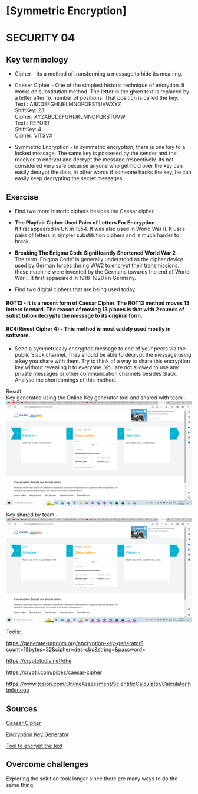 # [Symmetric Encryption]
# SECURITY 04 

## Key terminology
* Cipher - Its a method of transforming a message to hide its meaning.
* Caeser Cipher - One of the simplest historic technique of encrytion. It works on substitution method.
The letter in the given text is replaced by a letter after fix number of positions. That position is called the key.   
Text : ABCDEFGHIJKLMNOPQRSTUVWXYZ                          
ShiftKey: 23    
Cipher: XYZABCDEFGHIJKLMNOPQRSTUVW  
Text : REPORT   
ShiftKey: 4   
Cipher: VITSVX

* Symmetric Encryption - In symmetric encryption, there is one key to a locked message. The same key is possesed by the sender and the receiver to encrypt and decrypt the message respectively. Its not considered very safe because anyone who get hold over the key can easily decrypt the data, in other words if someone hacks the key, he can easily keep decrypting the secret messages.

## Exercise
* Find two more historic ciphers besides the Caesar cipher.  
* **The Playfair Cipher Used Pairs of Letters For Encryption** -  
It first appeared in UK in 1854. It was also used in World War II.
It uses pairs of letters in simpler substitution ciphers and is much harder to break.   
* **Breaking The Enigma Code Significantly Shortened World War 2** -  
The term 'Enigma Code' is generally understood as the cipher device used by German forces during WW2 to encrypt their transmissions. these machine were invented by the Germans towards the end of World War I.
It first appaeared in 1918-1920 i n Germany.

* Find two digital ciphers that are being used today.
#### ROT13 - It is a recent form of Caesar Cipher. The ROT13 method moves 13 letters forward. The reason of moving 13 places is that with 2 rounds of substitution decrypts the message to its original form.   
#### RC4(Rivest Cipher 4) - This method is most widely used mostly in software.

* Send a symmetrically encrypted message to one of your peers via the public Slack channel. They should be able to decrypt the message using a key you share with them. Try to think of a way to share this encryption key without revealing it to everyone. 
You are not allowed to use any private messages or other communication channels besides Slack. Analyse the shortcomings of this method.

Result:  
Key generated using the Online Key generator tool and shared with team -  
![Encode](https://github.com/Techgrounds-Cloud-9/cloud-9-MBarodia/blob/2bbe68a5670b09ad1da7b68f80328e88d8aa60a4/00_includes/03_Security/SEC04/SEC04-Encode-DHAlgo.png)  

Key shared by team -   
![Decode](https://github.com/Techgrounds-Cloud-9/cloud-9-MBarodia/blob/2bbe68a5670b09ad1da7b68f80328e88d8aa60a4/00_includes/03_Security/SEC04/SEC04-Decode-DHAlgo.png)


Tools:   

https://generate-random.org/encryption-key-generator?count=1&bytes=32&cipher=des-cbc&string=&password=

https://cryptotools.net/dhe

https://cryptii.com/pipes/caesar-cipher

https://www.tcsion.com/OnlineAssessment/ScientificCalculator/Calculator.html#nogo


## Sources
[Ceasar Cipher](https://www.sciencedirect.com/topics/computer-science/caesar-cipher)

[Encryption Key Generator](https://generate-random.org/encryption-key-generator?count=1&bytes=32&cipher=des-cbc&string=&password=)

[Tool to encrypt the text](https://www.tools4noobs.com/online_tools/encrypt/)


## Overcome challenges

Exploring the solution took longer since there are many ways to do the same thing.


